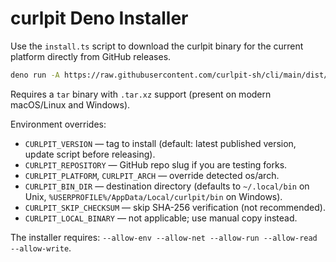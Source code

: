 # curlpit Deno Installer

Use the `install.ts` script to download the curlpit binary for the current platform directly from GitHub releases.

```bash
deno run -A https://raw.githubusercontent.com/curlpit-sh/cli/main/dist/deno/install.ts
```

Requires a `tar` binary with `.tar.xz` support (present on modern macOS/Linux and Windows).

Environment overrides:

- `CURLPIT_VERSION` — tag to install (default: latest published version, update script before releasing).
- `CURLPIT_REPOSITORY` — GitHub repo slug if you are testing forks.
- `CURLPIT_PLATFORM`, `CURLPIT_ARCH` — override detected os/arch.
- `CURLPIT_BIN_DIR` — destination directory (defaults to `~/.local/bin` on Unix, `%USERPROFILE%/AppData/Local/curlpit/bin` on Windows).
- `CURLPIT_SKIP_CHECKSUM` — skip SHA-256 verification (not recommended).
- `CURLPIT_LOCAL_BINARY` — not applicable; use manual copy instead.

The installer requires: `--allow-env --allow-net --allow-run --allow-read --allow-write`.

